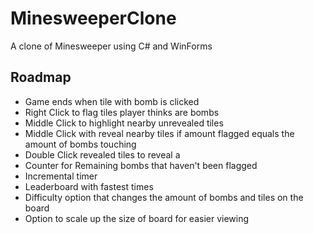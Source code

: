 # MinesweeperClone
A clone of Minesweeper using C# and WinForms


## Roadmap
* Game ends when tile with bomb is clicked
* Right Click to flag tiles player thinks are bombs
* Middle Click to highlight nearby unrevealed tiles
* Middle Click with reveal nearby tiles if amount flagged equals the amount of bombs touching
* Double Click revealed tiles to reveal a
* Counter for Remaining bombs that haven't been flagged
* Incremental timer
* Leaderboard with fastest times
* Difficulty option that changes the amount of bombs and tiles on the board
* Option to scale up the size of board for easier viewing